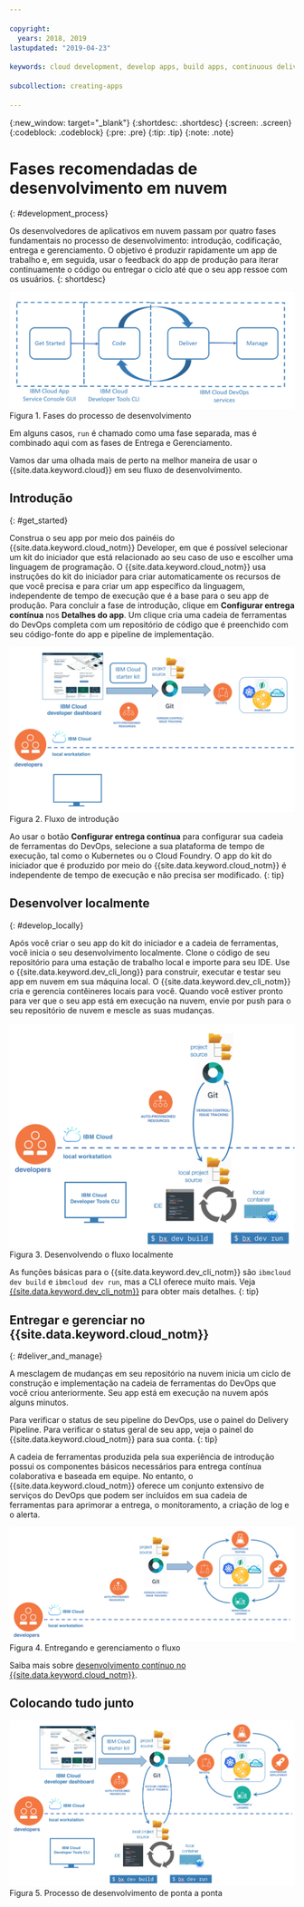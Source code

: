 ```yaml
---

copyright:
  years: 2018, 2019
lastupdated: "2019-04-23"

keywords: cloud development, develop apps, build apps, continuous delivery, toolchain, development stages, development phases

subcollection: creating-apps

---
```


{:new_window: target="_blank"}
{:shortdesc: .shortdesc}
{:screen: .screen}
{:codeblock: .codeblock}
{:pre: .pre}
{:tip: .tip}
{:note: .note}

# Fases recomendadas de desenvolvimento em nuvem
{: #development_process}

Os desenvolvedores de aplicativos em nuvem passam por quatro fases fundamentais no processo de desenvolvimento: introdução, codificação, entrega e gerenciamento. O objetivo é produzir rapidamente um app de trabalho e, em seguida, usar o feedback do app de produção para iterar continuamente o código ou entregar o ciclo até que o seu app ressoe com os usuários.
{: shortdesc}

![Fluxo de desenvolvimento](images/dev_flow_overview.png "Fluxo de desenvolvimento") Figura 1. Fases do processo de desenvolvimento

Em alguns casos, `run` é chamado como uma fase separada, mas é combinado aqui com as fases de Entrega e Gerenciamento.

Vamos dar uma olhada mais de perto na melhor maneira de usar o {{site.data.keyword.cloud}} em seu fluxo de desenvolvimento.

## Introdução
{: #get_started}

Construa o seu app por meio dos painéis do {{site.data.keyword.cloud_notm}} Developer, em que é possível selecionar um kit do iniciador que está relacionado ao seu caso de uso e escolher uma linguagem de programação. O {{site.data.keyword.cloud_notm}} usa instruções do kit do iniciador para criar automaticamente os recursos de que você precisa e para criar um app específico da linguagem, independente de tempo de execução que é a base para o seu app de produção. Para concluir a fase de introdução, clique em **Configurar entrega contínua** nos **Detalhes do app**. Um clique cria uma cadeia de ferramentas do DevOps completa com um repositório de código que é preenchido com seu código-fonte do app e pipeline de implementação.

![Introdução](images/dev_get_started.png "Introdução") Figura 2. Fluxo de introdução

Ao usar o botão **Configurar entrega contínua** para configurar sua cadeia de ferramentas do DevOps, selecione a sua plataforma de tempo de execução, tal como o Kubernetes ou o Cloud Foundry. O app do kit do iniciador que é produzido por meio do {{site.data.keyword.cloud_notm}} é independente de tempo de execução e não precisa ser modificado.
{: tip}

## Desenvolver localmente
{: #develop_locally}

Após você criar o seu app do kit do iniciador e a cadeia de ferramentas, você inicia o seu desenvolvimento localmente. Clone o código de seu repositório para uma estação de trabalho local e importe para seu IDE. Use o {{site.data.keyword.dev_cli_long}} para construir, executar e testar seu app em nuvem em sua máquina local. O {{site.data.keyword.dev_cli_notm}} cria e gerencia contêineres locais para você. Quando você estiver pronto para ver que o seu app está em execução na nuvem, envie por push para o seu repositório de nuvem e mescle as suas mudanças.

![Desenvolver localmente](images/dev_code_locally.png "Desenvolver localmente") Figura 3. Desenvolvendo o fluxo localmente

As funções básicas para o {{site.data.keyword.dev_cli_notm}} são `ibmcloud dev build` e `ibmcloud dev run`, mas a CLI oferece muito mais. Veja [{{site.data.keyword.dev_cli_notm}}](/docs/cli?topic=cloud-cli-ibmcloud-cli) para obter mais detalhes.
{: tip}

## Entregar e gerenciar no {{site.data.keyword.cloud_notm}}
{: #deliver_and_manage}

A mesclagem de mudanças em seu repositório na nuvem inicia um ciclo de construção e implementação na cadeia de ferramentas do DevOps que você criou anteriormente. Seu app está em execução na nuvem após alguns minutos.

Para verificar o status de seu pipeline do DevOps, use o painel do Delivery Pipeline. Para verificar o status geral de seu app, veja o painel do {{site.data.keyword.cloud_notm}} para sua conta.
{: tip}

A cadeia de ferramentas produzida pela sua experiência de introdução possui os componentes básicos necessários para entrega contínua colaborativa e baseada em equipe. No entanto, o {{site.data.keyword.cloud_notm}} oferece um conjunto extensivo de serviços do DevOps que podem ser incluídos em sua cadeia de ferramentas para aprimorar a entrega, o monitoramento, a criação de log e o alerta.

![Entregar e gerenciar](images/dev_deliver_and_manage.png "Entregar e gerenciar") Figura 4. Entregando e gerenciamento o fluxo

Saiba mais sobre [desenvolvimento contínuo no {{site.data.keyword.cloud_notm}}](/docs/services/ContinuousDelivery?topic=ContinuousDelivery-getting-started).

## Colocando tudo junto

![Detalhe do processo](images/dev_process_detail.png "Detalhes do processo") Figura 5. Processo de desenvolvimento de ponta a ponta
